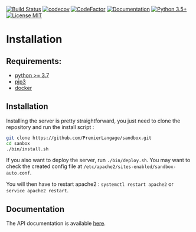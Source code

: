 [![Build Status](https://travis-ci.org/PremierLangage/sandbox.svg?branch=master)](https://travis-ci.org/PremierLangage/sandbox)
[![codecov](https://codecov.io/gh/PremierLangage/sandbox/branch/master/graph/badge.svg)](https://codecov.io/gh/PremierLangage/sandbox)
[![CodeFactor](https://www.codefactor.io/repository/github/PremierLangage/sandbox/badge)](https://www.codefactor.io/repository/github/PremierLangage/sandbox)
[![Documentation](https://img.shields.io/badge/docs-passing-brightgreen.svg)](https://documenter.getpostman.com/view/7955851/S1a915EG?version=latest)
[![Python 3.5+](https://img.shields.io/badge/python-3.5+-brightgreen.svg)](#)
[![License MIT](https://img.shields.io/badge/license-MIT-brightgreen.svg)](https://github.com/PremierLangage/sandbox/blob/master/LICENSE)
 
# Installation

## Requirements:

- [python >= 3.7](https://www.python.org/)
- [pip3](https://pip.pypa.io/en/stable/installing/)
- [docker](https://docs.docker.com/engine/installation/linux/docker-ce/debian/)

## Installation

Installing the server is pretty straightforward, you just need to clone the repository and run
the install script :

```bash
git clone https://github.com/PremierLangage/sandbox.git
cd sanbox
./bin/install.sh  
```

If you also want to deploy the server, run `./bin/deploy.sh`. You may want to check
the created config file at `/etc/apache2/sites-enabled/sandbox-auto.conf`.

You will then have to restart apache2 : `systemctl restart apache2` or `service apache2 restart`.


## Documentation

The API documentation is available [here](https://documenter.getpostman.com/view/7955851/S1a915EG?version=latest).